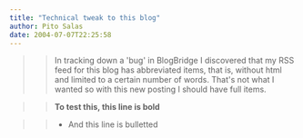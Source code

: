 ```yaml
---
title: "Technical tweak to this blog"
author: Pito Salas
date: 2004-07-07T22:25:58
---
```



>>

>> In tracking down a 'bug' in BlogBridge I discovered that my RSS feed for
this blog has abbreviated items, that is, without html and limited to a
certain number of words. That's not what I wanted so with this new posting I
should have full items.

>>

>> **To test this, this line is bold**

>>

>>   * And this line is bulletted

>>


